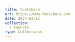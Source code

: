 ```yaml
---
title: Fontshare
url: https://www.fontshare.com
date: 2024-03-22
collection:
  - Foundry
type: Collections
---
```

